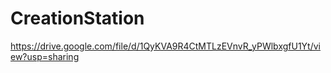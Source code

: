 # CreationStation
https://drive.google.com/file/d/1QyKVA9R4CtMTLzEVnvR_yPWlbxgfU1Yt/view?usp=sharing
